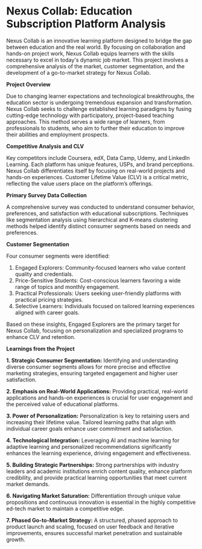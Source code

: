 # Nexus Collab: Education Subscription Platform Analysis

Nexus Collab is an innovative learning platform designed to bridge the gap between education and the real world. By focusing on collaboration and hands-on project work, Nexus Collab equips learners with the skills necessary to excel in today's dynamic job market. This project involves a comprehensive analysis of the market, customer segmentation, and the development of a go-to-market strategy for Nexus Collab.

**Project Overview**

Due to changing learner expectations and technological breakthroughs, the education sector is undergoing tremendous expansion and transformation. Nexus Collab seeks to challenge established learning paradigms by fusing cutting-edge technology with participatory, project-based teaching approaches. This method serves a wide range of learners, from professionals to students, who aim to further their education to improve their abilities and employment prospects.

**Competitive Analysis and CLV**

Key competitors include Coursera, edX, Data Camp, Udemy, and LinkedIn Learning. Each platform has unique features, USPs, and brand perceptions. Nexus Collab differentiates itself by focusing on real-world projects and hands-on experiences. Customer Lifetime Value (CLV) is a critical metric, reflecting the value users place on the platform’s offerings.

**Primary Survey Data Collection**

A comprehensive survey was conducted to understand consumer behavior, preferences, and satisfaction with educational subscriptions. Techniques like segmentation analysis using hierarchical and K-means clustering methods helped identify distinct consumer segments based on needs and preferences.

**Customer Segmentation**

Four consumer segments were identified:

1. Engaged Explorers: Community-focused learners who value content quality and credentials.
2. Price-Sensitive Students: Cost-conscious learners favoring a wide range of topics and monthly engagement.
3. Practical Professionals: Users seeking user-friendly platforms with practical pricing strategies.
4. Selective Learners: Individuals focused on tailored learning experiences aligned with career goals.

Based on these insights, Engaged Explorers are the primary target for Nexus Collab, focusing on personalization and specialized programs to enhance CLV and retention.

**Learnings from the Project**

**1. Strategic Consumer Segmentation:** Identifying and understanding diverse consumer segments allows for more precise and effective marketing strategies, ensuring targeted engagement and higher user satisfaction.

**2. Emphasis on Real-World Applications:** Providing practical, real-world applications and hands-on experiences is crucial for user engagement and the perceived value of educational platforms.

**3. Power of Personalization:** Personalization is key to retaining users and increasing their lifetime value. Tailored learning paths that align with individual career goals enhance user commitment and satisfaction.

**4. Technological Integration:** Leveraging AI and machine learning for adaptive learning and personalized recommendations significantly enhances the learning experience, driving engagement and effectiveness.

**5. Building Strategic Partnerships:** Strong partnerships with industry leaders and academic institutions enrich content quality, enhance platform credibility, and provide practical learning opportunities that meet current market demands.

**6. Navigating Market Saturation:** Differentiation through unique value propositions and continuous innovation is essential in the highly competitive ed-tech market to maintain a competitive edge.

**7. Phased Go-to-Market Strategy:** A structured, phased approach to product launch and scaling, focused on user feedback and iterative improvements, ensures successful market penetration and sustainable growth.
